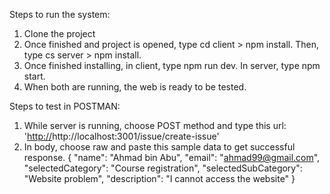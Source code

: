 Steps to run the system:

1. Clone the project
2. Once finished and project is opened, type cd client > npm install. Then, type cs server > npm install.
3. Once finished installing, in client, type npm run dev. In server, type npm start.
4. When both are running, the web is ready to be tested.


Steps to test in POSTMAN:

1. While server is running, choose POST method and type this url: '[http://](http://localhost:3001/api/submit-issue)http://localhost:3001/issue/create-issue'
2. In body, choose raw and paste this sample data to get successful response.
   {
     "name": "Ahmad bin Abu",
     "email": "ahmad99@gmail.com",
     "selectedCategory": "Course registration",
     "selectedSubCategory": "Website problem",
     "description": "I cannot access the website"
   }
